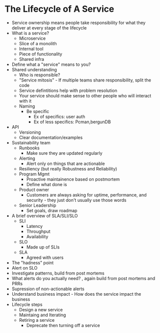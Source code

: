 # The Lifecycle of A Service

* Service ownership means people take responsibility for what they deliver at every stage of the lifecycle
* What is a service?
    * Microservice
    * Slice of a monolith
    * Internal tool
    * Piece of functionality
    * Shared infra
* Define what a "service" means to you?
* Shared understanding
    * Who is responsible?
    * "Service mitosis" - If multiple teams share responsibility, split the code
    * Service defintitions help with problem resolution
    * Your service should make sense to other people who will interact with it
    * Naming
        * Be specific
            * Ex of specifics: user auth
            * Ex of less specifics: Pcman,bergunDB
* API
    * Versioning
    * Clear documentation/examples
* Sustainability team
    * Runbooks
        * Make sure they are updated regularly
    * Alerting
        * Alert only on things that are actionable
    * Resiliency (but really Robustness and Reliability)
    * Program Mgmt
        * Proactive maintainence based on postmortem
        * Define what done is
    * Product owner
        * Customers are always asking for uptime, performance, and security - they just don't usually use those words
    * Senior Leadership
        * Set goals, draw roadmap
* A brief overview of SLA/SLI/SLO
    * SLI
        * Latency
        * Throughput
        * Availability
    * SLO
        * Made up of SLIs
    * SLA
        * Agreed with users
* The "hadness" point
* Alert on SLO
* Investigate patterns, build from post mortems
* What alerts do you actually need? , again build from post mortems and PRRs
* Supression of non-actionable alerts
* Understand business impact - How does the service impact the business
* Lifecycle steps
    * Design a new service
    * Maintaing and Iterating
    * Retiring a service
        * Deprecate then turning off a service 